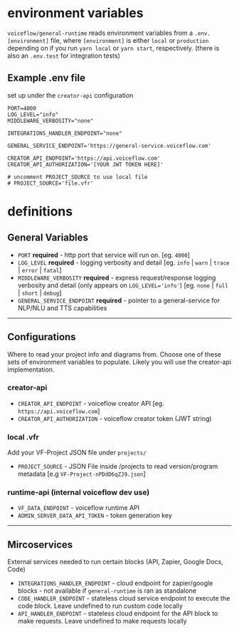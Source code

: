 # environment variables

`voiceflow/general-runtime` reads environment variables from a `.env.[environment]` file, where `[environment]` is either `local` or `production` depending on if you run `yarn local` or `yarn start`, respectively. (there is also an `.env.test` for integration tests)

## Example .env file

set up under the `creator-api` configuration

```
PORT=4000
LOG_LEVEL="info"
MIDDLEWARE_VERBOSITY="none"

INTEGRATIONS_HANDLER_ENDPOINT="none"

GENERAL_SERVICE_ENDPOINT='https://general-service.voiceflow.com'

CREATOR_API_ENDPOINT='https://api.voiceflow.com'
CREATOR_API_AUTHORIZATION='[YOUR JWT TOKEN HERE]'

# uncomment PROJECT_SOURCE to use local file
# PROJECT_SOURCE='file.vfr'
```

# definitions

## General Variables

- `PORT` **required** - http port that service will run on. [eg. `4000`]
- `LOG_LEVEL` **required** - logging verbosity and detail [eg. `info` | `warn` | `trace` | `error` | `fatal`]
- `MIDDLEWARE_VERBOSITY` **required** - express request/response logging verbosity and detail (only appears on `LOG_LEVEL='info'`) [eg. `none` | `full` | `short` | `debug`]
- `GENERAL_SERVICE_ENDPOINT` **required** - pointer to a general-service for NLP/NLU and TTS capabilities

---

## Configurations

Where to read your project info and diagrams from. Choose one of these sets of environment variables to populate. Likely you will use the creator-api implementation.

### creator-api

- `CREATOR_API_ENDPOINT` - voiceflow creator API [eg. `https://api.voiceflow.com`]
- `CREATOR_API_AUTHORIZATION` - voiceflow creator token (JWT string)

### local .vfr

Add your VF-Project JSON file under `projects/`

- `PROJECT_SOURCE` - JSON File inside /projects to read version/program metadata [e.g `VF-Project-nPDdD6qZJ9.json`]

### runtime-api (internal voiceflow dev use)

- `VF_DATA_ENDPOINT` - voiceflow runtime API
- `ADMIN_SERVER_DATA_API_TOKEN` - token generation key

---

## Mircoservices

External services needed to run certain blocks (API, Zapier, Google Docs, Code)

- `INTEGRATIONS_HANDLER_ENDPOINT` - cloud endpoint for zapier/google blocks - not available if `general-runtime` is ran as standalone
- `CODE_HANDLER_ENDPOINT` - stateless cloud service endpoint to execute the code block. Leave undefined to run custom code locally
- `API_HANDLER_ENDPOINT` - stateless cloud endpoint for the API block to make requests. Leave undefined to make requests locally
